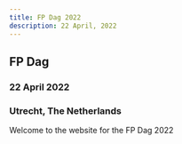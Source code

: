 ```yaml
---
title: FP Dag 2022
description: 22 April, 2022
---
```


## FP Dag 
### 22 April 2022
### Utrecht, The Netherlands

Welcome to the website for the FP Dag 2022
